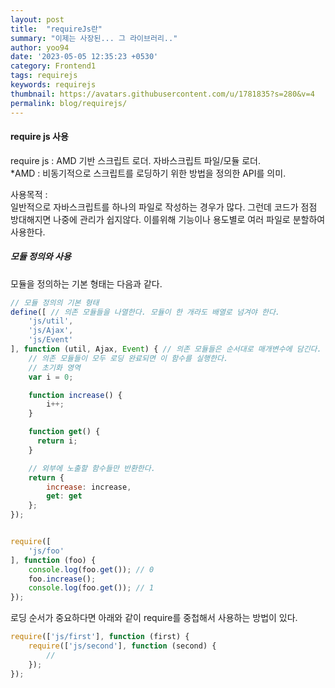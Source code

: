 ```yaml
---
layout: post
title:  "requireJs란"
summary: "이제는 사장된... 그 라이브러리.."
author: yoo94
date: '2023-05-05 12:35:23 +0530'
category: Frontend1
tags: requirejs
keywords: requirejs
thumbnail: https://avatars.githubusercontent.com/u/1781835?s=280&v=4
permalink: blog/requirejs/
---
```



#### require js 사용
require js : AMD 기반 스크립트 로더. 자바스크립트 파일/모듈 로더.  
*AMD : 비동기적으로 스크립트를 로딩하기 위한 방법을 정의한 API를 의미.

사용목적 :  
일반적으로 자바스크립트를 하나의 파일로 작성하는 경우가 많다. 그런데 코드가 점점 방대해지면 나중에 관리가 쉽지않다. 이를위해 기능이나 용도별로 여러 파일로 분할하여 사용한다.

##### 모듈 정의와 사용

모듈을 정의하는 기본 형태는 다음과 같다.

```js
// 모듈 정의의 기본 형태
define([ // 의존 모듈들을 나열한다. 모듈이 한 개라도 배열로 넘겨야 한다.  
    'js/util',
    'js/Ajax',
    'js/Event'
], function (util, Ajax, Event) { // 의존 모듈들은 순서대로 매개변수에 담긴다.
    // 의존 모듈들이 모두 로딩 완료되면 이 함수를 실행한다.
    // 초기화 영역
    var i = 0;

    function increase() {
        i++;
    }

    function get() {
      return i;
    }

    // 외부에 노출할 함수들만 반환한다.
    return {
        increase: increase,
        get: get
    };
});


require([  
    'js/foo'
], function (foo) {
    console.log(foo.get()); // 0
    foo.increase();
    console.log(foo.get()); // 1
});

```

로딩 순서가 중요하다면 아래와 같이 require를 중첩해서 사용하는 방법이 있다.


```js
require(['js/first'], function (first) {  
    require(['js/second'], function (second) {
        //
    });    
});
```
